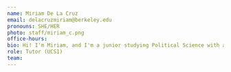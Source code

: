 ```yaml
---
name: Miriam De La Cruz
email: delacruzmiriam@berkeley.edu
pronouns: SHE/HER
photo: staff/miriam_c.png
office-hours: 
bio: Hi! I'm Miriam, and I'm a junior studying Political Science with a Data Science minor. In my free time, I enjoy spontaneous activities with friends, trying new food places, and going to the movie theaters. 
role: Tutor (UCS1)
team: 
---
```

